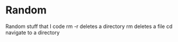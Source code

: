 # Random
Random stuff that I code
rm -r <dirpath> deletes a directory
rm <dirpath> deletes a file
cd <dirpath> navigate to a directory
